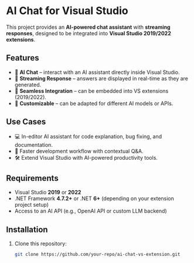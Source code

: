 # AI Chat for Visual Studio

This project provides an **AI-powered chat assistant** with **streaming responses**, designed to be integrated into **Visual Studio 2019/2022 extensions**.

## Features

- 🔹 **AI Chat** – interact with an AI assistant directly inside Visual Studio.
- 🔹 **Streaming Response** – answers are displayed in real-time as they are generated.
- 🔹 **Seamless Integration** – can be embedded into VS extensions (2019/2022).
- 🔹 **Customizable** – can be adapted for different AI models or APIs.

## Use Cases

- 💻 In-editor AI assistant for code explanation, bug fixing, and documentation.
- 🚀 Faster development workflow with contextual Q&A.
- 🛠️ Extend Visual Studio with AI-powered productivity tools.

## Requirements

- Visual Studio **2019** or **2022**
- .NET Framework **4.7.2+** or .NET **6+** (depending on your extension project setup)
- Access to an AI API (e.g., OpenAI API or custom LLM backend)

## Installation

1. Clone this repository:
   ```bash
   git clone https://github.com/your-repo/ai-chat-vs-extension.git
   ```
